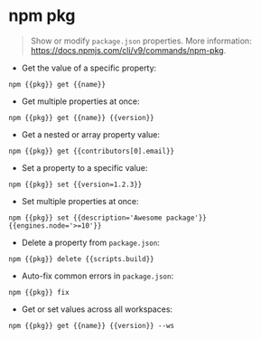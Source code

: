 # npm pkg

> Show or modify `package.json` properties.
> More information: <https://docs.npmjs.com/cli/v9/commands/npm-pkg>.

- Get the value of a specific property:

`npm {{pkg}} get {{name}}`

- Get multiple properties at once:

`npm {{pkg}} get {{name}} {{version}}`

- Get a nested or array property value:

`npm {{pkg}} get {{contributors[0].email}}`

- Set a property to a specific value:

`npm {{pkg}} set {{version=1.2.3}}`

- Set multiple properties at once:

`npm {{pkg}} set {{description='Awesome package'}} {{engines.node='>=10'}}`

- Delete a property from `package.json`:

`npm {{pkg}} delete {{scripts.build}}`

- Auto-fix common errors in `package.json`:

`npm {{pkg}} fix`

- Get or set values across all workspaces:

`npm {{pkg}} get {{name}} {{version}} --ws`